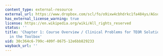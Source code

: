 ```yaml
---
content_type: external-resource
external_url: https://www.dropbox.com/scl/fo/o9ixw4cbhdrkc1fa484ys/AGsqRQ_4krwOYwxpM0LcOEM/Chapters/Chapter%201%20Course%20Overview-Clinical%20Problems%20for%20TEOR%20Solution%3B%20What's%20in%20the%20Toobox?dl=0&rlkey=u2rimyl1s7xeom33sli4jmryz&subfolder_nav_tracking=1
has_external_license_warning: true
license: https://en.wikipedia.org/wiki/All_rights_reserved
status: ''
title: 'Chapter 1: Course Overview / Clinical Problems for TEOR Solution; What''s
  in the Toolbox'
uid: 30c364c6-799c-409f-8675-12e6bb829233
wayback_url: ''
---
```

